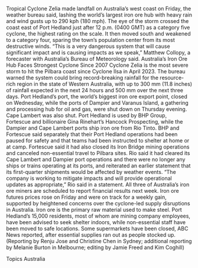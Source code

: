 Tropical Cyclone Zelia made landfall on Australia’s west coast on Friday, the weather bureau said, lashing the world’s largest iron ore hub with heavy rain and wind gusts up to 290 kph (180 mph).
The eye of the storm crossed the coast east of Port Hedland just after 12 p.m. (0400 GMT) as a category five cyclone, the highest rating on the scale.
It then moved south and weakened to a category four, sparing the town’s population center from its most destructive winds.
“This is a very dangerous system that will cause significant impact and is causing impacts as we speak,” Matthew Collopy, a forecaster with Australia’s Bureau of Meteorology said.
Australia’s Iron Ore Hub Faces Strongest Cyclone Since 2007
Cyclone Zelia is the most severe storm to hit the Pilbara coast since Cyclone Ilsa in April 2023.
The bureau warned the system could bring record-breaking rainfall for the resource-rich region in the state of Western Australia, with up to 300 mm (11.8 inches) of rainfall expected in the next 24 hours and 500 mm over the next three days.
Port Hedland’s port, the world’s biggest iron ore export point, closed on Wednesday, while the ports of Dampier and Varanus Island, a gathering and processing hub for oil and gas, were shut down on Thursday evening. Cape Lambert was also shut.
Port Hedland is used by BHP Group, Fortescue and billionaire Gina Rinehart’s Hancock Prospecting, while the Dampier and Cape Lambert ports ship iron ore from Rio Tinto.
BHP and Fortescue said separately that their Port Hedland operations had been paused for safety and that teams had been instructed to shelter at home or at camp. Fortescue said it had also closed its Iron Bridge mining operations and canceled non-essential travel to Pilbara sites.
Rio said it had cleared its Cape Lambert and Dampier port operations and there were no longer any ships or trains operating at its ports, and reiterated an earlier statement that its first-quarter shipments would be affected by weather events.
“The company is working to mitigate impacts and will provide operational updates as appropriate,” Rio said in a statement.
All three of Australia’s iron ore miners are scheduled to report financial results next week.
Iron ore futures prices rose on Friday and were on track for a weekly gain, supported by heightened concerns over the cyclone-led supply disruptions in Australia.
Iron ore is the primary raw material used to make steel.
Port Hedland’s 15,000 residents, most of whom are mining company employees, have been advised to seek shelter indoors, while non-essential staff have been moved to safe locations.
Some supermarkets have been closed, ABC News reported, after essential supplies ran out as people stocked up.
(Reporting by Renju Jose and Christine Chen in Sydney; additional reporting by Melanie Burton in Melbourne; editing by Jamie Freed and Kim Coghill)

Topics
Australia
